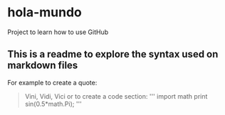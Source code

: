 # hola-mundo
Project to learn how to use GitHub
## This is a readme to explore the syntax used on markdown files
For example to create a quote:
>Vini, Vidi, Vici
or to create a code section:
'''
import math
print sin(0.5*math.Pi);
'''
